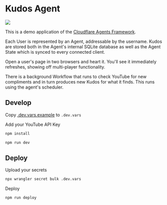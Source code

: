 # Kudos Agent

[<img src="https://img.youtube.com/vi/ULu8hjFe_S0/0.jpg">](https://youtu.be/ULu8hjFe_S0 "Build an AI Agent based Kudos Board")

This is a demo application of the [Cloudflare Agents Framework](https://agents.cloudflare.com).

Each User is represented by an Agent, addressable by the username. Kudos are stored both in the Agent's internal SQLite database as well as the Agent State which is synced to every connected client.

Open a user's page in two browsers and heart it. You'll see it immediately refreshes, showing off multi-player functionality.

There is a background Workflow that runs to check YouTube for new compliments and in turn produces new Kudos for what it finds. This runs using the agent's scheduler.


## Develop

Copy [.dev.vars.example](./.dev.vars.example) to `.dev.vars`

Add your YouTube API Key

```bash
npm install
```

```bash
npm run dev
```

## Deploy

Upload your secrets

```bash
npx wrangler secret bulk .dev.vars
```

Deploy

```bash
npm run deploy
```

